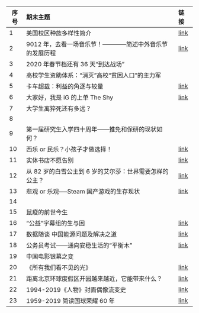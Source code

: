 序号 | 期末主题 | 链接
--- | :------ | :-------------
1 | 美国校区种族多样性简介 | [link](https://www.rpubs.com/Maxine/american_school_diversity)
2 | 9012 年，去看一场音乐节！————简述中外音乐节的发展历程 | [link](https://mp.weixin.qq.com/s/qj_vcThanImb0SY7jsIM2w)
3 | 2020 年春节档还有 36 天“到达战场” | 
4 | 高校学生资助体系：“消灭”高校“贫困人口”的主力军 | 
5 | 卡车超载：利益的角逐与较量 | [link](https://stopsmoking.github.io/Overload/finalproject.html)
6 | 大家好，我是 iG 的上单 The Shy | [link](https://mp.weixin.qq.com/s/9ut7a0MOgmzGBzcnUbxJxQ)
7 | 大学生离猝死还有多远？ | 
8 |  | 
9 | 第一届研究生入学四十周年——推免和保研的现状如何？ | 
10 | 西乐 or 民乐？小孩子才做选择！ | [link](https://mp.weixin.qq.com/s/fa12mQSS-87skN5nFUENLg)
11 | 实体书店不愿告别 | [link](https://peiyiguan03.github.io/bookstore/)
12 | 从 82 岁的白雪公主到 6 岁的艾尔莎：世界需要怎样的公主？ | [link](https://mp.weixin.qq.com/s?__biz=MzU2NDk1MzYzMw==&mid=100000030&idx=1&sn=c2fa4f513c5494f242c2850c0b688d88&chksm=7c4256504b35df461286449fb3beb5fea932e536dafaf6191e914fcdbb1839e461520e6cda20#rd)
13 | 悲观 or 乐观──Steam 国产游戏的生存现状 | [link](https://mp.weixin.qq.com/s/WpSoZJWtdA3HYU3QdVXKzA)
14 |  | 
15 | 鼠疫的前世今生 | 
16 | “公益”字幕组的生与困 | [link](https://mp.weixin.qq.com/s?__biz=MzUyNTQ1Nzk5MA==&mid=2247483994&idx=1&sn=8e813c2da5045b66d1459ceaf6ccc233&chksm=fa1c8d73cd6b04650bf3fead228c291428ff8440f3c174922fb76983503327e1f241448fb016&token=327327915&lang=zh_CN#rd)
17 | 数据随谈 中国能源问题及解决之道 | [link](https://mp.weixin.qq.com/s/XtvM3UkfUMiG8q94C2CUdA)
18 | 公务员考试——通向安稳生活的“平衡木” | [link](https://mp.weixin.qq.com/s/lXn00ZfXylyUTOkXV7x3Pw)
19 | 中国电影银幕之变 | 
20 | 《所有我们看不见的光》 | [link](https://readymag.com/u25494332/allthelightwecannotsee/)
21 | 距离北京环球度假区开园越来越近，它能带来什么？ | [link](https://www.jianshu.com/p/ba9eb552b814)
22 | 1994-2019《人物》封面偶像流变史 | [link](https://github.com/ChenM-7/CM-task/blob/master/final/Picture.md)
23 | 1959-2019 简读国球荣耀 60 年 | [link](https://mp.weixin.qq.com/s/u_z_U3XoA-TjZMauttqkHw)
